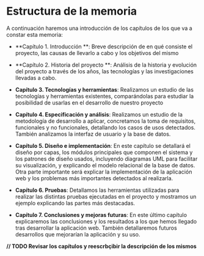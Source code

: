 # Estructura de la memoria

A continuación haremos una introducción de los capítulos de los que va a constar esta memoria:

* **Capítulo 1.	Introducción **:
Breve descripción de en qué consiste el proyecto, las causas de llevarlo a cabo y los objetivos del mismo

* **Capítulo 2.	Historia del proyecto **:
Análisis de la historia y evolución del proyecto a través de los años, las tecnologías y las investigaciones llevadas a cabo.

* **Capítulo 3.	Tecnologías y herramientas**:
Realizamos un estudio de las tecnologías y herramientas existentes, comparándolas para estudiar la posibilidad de usarlas en el desarrollo de nuestro proyecto

* **Capítulo 4.	Especificación y análisis**:
Realizamos un estudio de la metodología de desarrollo a aplicar, concretamos la toma de requisitos, funcionales y no funcionales, detallando los casos de usos detectados. También analizamos la interfaz de usuario y la base de datos.

* **Capítulo 5.	Diseño e implementación**:
En este capítulo se detallará el diseño por capas, los módulos principales que componen el sistema y los patrones de diseño usados, incluyendo diagramas UML para facilitar su visualización, y explicando el modelo relacional de la base de datos. Otra parte importante será explicar la implementación de la aplicación web y los problemas más importantes detectados al realizarla.

* **Capítulo 6.	Pruebas**:
Detallamos las herramientas utilizadas para realizar las distintas pruebas ejecutadas en el proyecto y mostramos un ejemplo explicando las partes más destacadas.

* **Capítulo 7.	Conclusiones y mejoras futuras**:
En este último capítulo explicaremos las conclusiones y los resultados a los que hemos llegado tras desarrollar la aplicación web. También detallaremos futuros desarrollos que mejorarían la aplicación y su uso.


**// TODO Revisar los capítulos y reescrbçibir la descripción de los mismos**